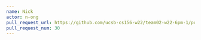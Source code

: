 ```yaml
---
name: Nick
actor: n-ong
pull_request_url: https://github.com/ucsb-cs156-w22/team02-w22-6pm-1/pull/30
pull_request_num: 30
---
```

